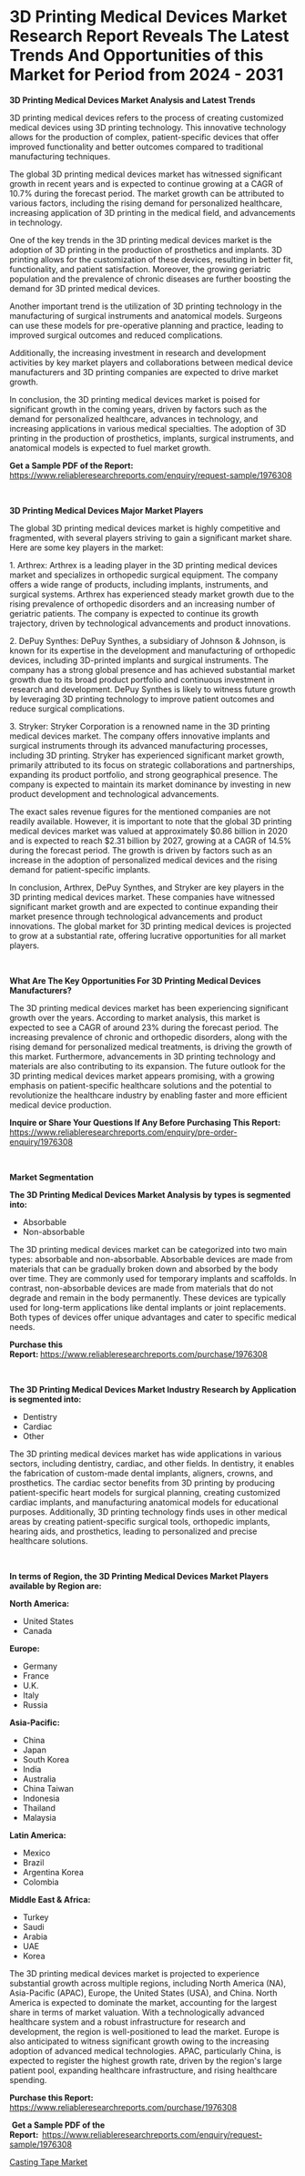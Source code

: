 <p><h1>3D Printing Medical Devices Market Research Report Reveals The Latest Trends And Opportunities of this Market for Period from 2024 - 2031</h1></p><p><strong>3D Printing Medical Devices Market Analysis and Latest Trends</strong></p>
<p><p>3D printing medical devices refers to the process of creating customized medical devices using 3D printing technology. This innovative technology allows for the production of complex, patient-specific devices that offer improved functionality and better outcomes compared to traditional manufacturing techniques.</p><p>The global 3D printing medical devices market has witnessed significant growth in recent years and is expected to continue growing at a CAGR of 10.7% during the forecast period. The market growth can be attributed to various factors, including the rising demand for personalized healthcare, increasing application of 3D printing in the medical field, and advancements in technology.</p><p>One of the key trends in the 3D printing medical devices market is the adoption of 3D printing in the production of prosthetics and implants. 3D printing allows for the customization of these devices, resulting in better fit, functionality, and patient satisfaction. Moreover, the growing geriatric population and the prevalence of chronic diseases are further boosting the demand for 3D printed medical devices.</p><p>Another important trend is the utilization of 3D printing technology in the manufacturing of surgical instruments and anatomical models. Surgeons can use these models for pre-operative planning and practice, leading to improved surgical outcomes and reduced complications.</p><p>Additionally, the increasing investment in research and development activities by key market players and collaborations between medical device manufacturers and 3D printing companies are expected to drive market growth.</p><p>In conclusion, the 3D printing medical devices market is poised for significant growth in the coming years, driven by factors such as the demand for personalized healthcare, advances in technology, and increasing applications in various medical specialties. The adoption of 3D printing in the production of prosthetics, implants, surgical instruments, and anatomical models is expected to fuel market growth.</p></p>
<p><strong>Get a Sample PDF of the Report:&nbsp;</strong> <a href="https://www.reliableresearchreports.com/enquiry/request-sample/1976308">https://www.reliableresearchreports.com/enquiry/request-sample/1976308</a></p>
<p>&nbsp;</p>
<p><strong>3D Printing Medical Devices Major Market Players</strong></p>
<p><p>The global 3D printing medical devices market is highly competitive and fragmented, with several players striving to gain a significant market share. Here are some key players in the market:</p><p>1. Arthrex: Arthrex is a leading player in the 3D printing medical devices market and specializes in orthopedic surgical equipment. The company offers a wide range of products, including implants, instruments, and surgical systems. Arthrex has experienced steady market growth due to the rising prevalence of orthopedic disorders and an increasing number of geriatric patients. The company is expected to continue its growth trajectory, driven by technological advancements and product innovations.</p><p>2. DePuy Synthes: DePuy Synthes, a subsidiary of Johnson & Johnson, is known for its expertise in the development and manufacturing of orthopedic devices, including 3D-printed implants and surgical instruments. The company has a strong global presence and has achieved substantial market growth due to its broad product portfolio and continuous investment in research and development. DePuy Synthes is likely to witness future growth by leveraging 3D printing technology to improve patient outcomes and reduce surgical complications.</p><p>3. Stryker: Stryker Corporation is a renowned name in the 3D printing medical devices market. The company offers innovative implants and surgical instruments through its advanced manufacturing processes, including 3D printing. Stryker has experienced significant market growth, primarily attributed to its focus on strategic collaborations and partnerships, expanding its product portfolio, and strong geographical presence. The company is expected to maintain its market dominance by investing in new product development and technological advancements.</p><p>The exact sales revenue figures for the mentioned companies are not readily available. However, it is important to note that the global 3D printing medical devices market was valued at approximately $0.86 billion in 2020 and is expected to reach $2.31 billion by 2027, growing at a CAGR of 14.5% during the forecast period. The growth is driven by factors such as an increase in the adoption of personalized medical devices and the rising demand for patient-specific implants.</p><p>In conclusion, Arthrex, DePuy Synthes, and Stryker are key players in the 3D printing medical devices market. These companies have witnessed significant market growth and are expected to continue expanding their market presence through technological advancements and product innovations. The global market for 3D printing medical devices is projected to grow at a substantial rate, offering lucrative opportunities for all market players.</p></p>
<p>&nbsp;</p>
<p><strong>What Are The Key Opportunities For 3D Printing Medical Devices Manufacturers?</strong></p>
<p><p>The 3D printing medical devices market has been experiencing significant growth over the years. According to market analysis, this market is expected to see a CAGR of around 23% during the forecast period. The increasing prevalence of chronic and orthopedic disorders, along with the rising demand for personalized medical treatments, is driving the growth of this market. Furthermore, advancements in 3D printing technology and materials are also contributing to its expansion. The future outlook for the 3D printing medical devices market appears promising, with a growing emphasis on patient-specific healthcare solutions and the potential to revolutionize the healthcare industry by enabling faster and more efficient medical device production.</p></p>
<p><strong>Inquire or Share Your Questions If Any Before Purchasing This Report:</strong> <a href="https://www.reliableresearchreports.com/enquiry/pre-order-enquiry/1976308">https://www.reliableresearchreports.com/enquiry/pre-order-enquiry/1976308</a></p>
<p>&nbsp;</p>
<p><strong>Market Segmentation</strong></p>
<p><strong>The 3D Printing Medical Devices Market Analysis by types is segmented into:</strong></p>
<p><ul><li>Absorbable</li><li>Non-absorbable</li></ul></p>
<p><p>The 3D printing medical devices market can be categorized into two main types: absorbable and non-absorbable. Absorbable devices are made from materials that can be gradually broken down and absorbed by the body over time. They are commonly used for temporary implants and scaffolds. In contrast, non-absorbable devices are made from materials that do not degrade and remain in the body permanently. These devices are typically used for long-term applications like dental implants or joint replacements. Both types of devices offer unique advantages and cater to specific medical needs.</p></p>
<p><strong>Purchase this Report:&nbsp;</strong><a href="https://www.reliableresearchreports.com/purchase/1976308">https://www.reliableresearchreports.com/purchase/1976308</a></p>
<p>&nbsp;</p>
<p><strong>The 3D Printing Medical Devices Market Industry Research by Application is segmented into:</strong></p>
<p><ul><li>Dentistry</li><li>Cardiac</li><li>Other</li></ul></p>
<p><p>The 3D printing medical devices market has wide applications in various sectors, including dentistry, cardiac, and other fields. In dentistry, it enables the fabrication of custom-made dental implants, aligners, crowns, and prosthetics. The cardiac sector benefits from 3D printing by producing patient-specific heart models for surgical planning, creating customized cardiac implants, and manufacturing anatomical models for educational purposes. Additionally, 3D printing technology finds uses in other medical areas by creating patient-specific surgical tools, orthopedic implants, hearing aids, and prosthetics, leading to personalized and precise healthcare solutions.</p></p>
<p>&nbsp;</p>
<p><strong>In terms of Region, the 3D Printing Medical Devices Market Players available by Region are:</strong></p>
<p>
    <p> <strong> North America: </strong>
        <ul>
            <li>United States</li>
            <li>Canada</li>
        </ul>
        </p> 
    <p> <strong> Europe: </strong>
        <ul>
            <li>Germany</li>
            <li>France</li>
            <li>U.K.</li>
            <li>Italy</li>
            <li>Russia</li>
        </ul>
        </p> 
    <p> <strong> Asia-Pacific: </strong>
        <ul>
            <li>China</li>
            <li>Japan</li>
            <li>South Korea</li>
            <li>India</li>
            <li>Australia</li>
            <li>China Taiwan</li>
            <li>Indonesia</li>
            <li>Thailand</li>
            <li>Malaysia</li>
        </ul>
        </p> 
    <p> <strong> Latin America: </strong>
        <ul>
            <li>Mexico</li>
            <li>Brazil</li>
            <li>Argentina Korea</li>
            <li>Colombia</li>
        </ul>
        </p> 
    <p> <strong> Middle East & Africa: </strong>
        <ul>
            <li>Turkey</li>
            <li>Saudi</li>
            <li>Arabia</li>
            <li>UAE</li>
            <li>Korea</li>
        </ul>
    </p>
    </p>
<p><p>The 3D printing medical devices market is projected to experience substantial growth across multiple regions, including North America (NA), Asia-Pacific (APAC), Europe, the United States (USA), and China. North America is expected to dominate the market, accounting for the largest share in terms of market valuation. With a technologically advanced healthcare system and a robust infrastructure for research and development, the region is well-positioned to lead the market. Europe is also anticipated to witness significant growth owing to the increasing adoption of advanced medical technologies. APAC, particularly China, is expected to register the highest growth rate, driven by the region's large patient pool, expanding healthcare infrastructure, and rising healthcare spending.</p></p>
<p><strong>Purchase this Report: </strong><a href="https://www.reliableresearchreports.com/purchase/1976308">https://www.reliableresearchreports.com/purchase/1976308</a></p>
<p>&nbsp;<strong>Get a Sample PDF of the Report:&nbsp;&nbsp;</strong><a href="https://www.reliableresearchreports.com/enquiry/request-sample/1976308">https://www.reliableresearchreports.com/enquiry/request-sample/1976308</a></p>
<p><strong></strong></p>
<p><p><a href="https://github.com/JameTravis/Market-Research-Report-List-3/blob/main/casting-tape-market.md">Casting Tape Market</a></p></p>